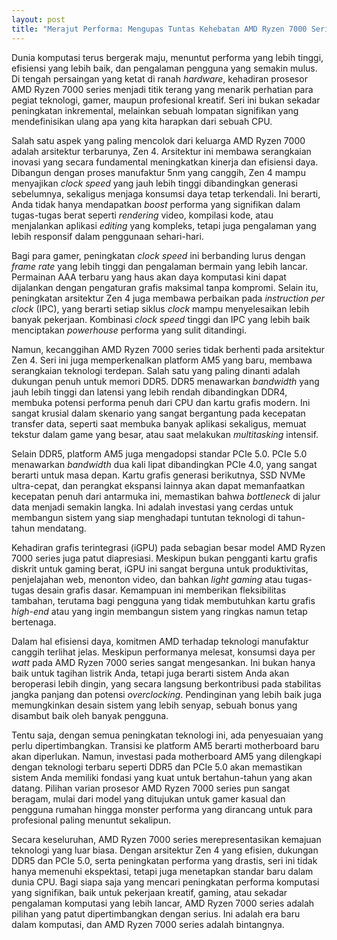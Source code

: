 ```yaml
---
layout: post
title: "Merajut Performa: Mengupas Tuntas Kehebatan AMD Ryzen 7000 Series"
---
```


Dunia komputasi terus bergerak maju, menuntut performa yang lebih tinggi, efisiensi yang lebih baik, dan pengalaman pengguna yang semakin mulus. Di tengah persaingan yang ketat di ranah *hardware*, kehadiran prosesor AMD Ryzen 7000 series menjadi titik terang yang menarik perhatian para pegiat teknologi, gamer, maupun profesional kreatif. Seri ini bukan sekadar peningkatan inkremental, melainkan sebuah lompatan signifikan yang mendefinisikan ulang apa yang kita harapkan dari sebuah CPU.

Salah satu aspek yang paling mencolok dari keluarga AMD Ryzen 7000 adalah arsitektur terbarunya, Zen 4. Arsitektur ini membawa serangkaian inovasi yang secara fundamental meningkatkan kinerja dan efisiensi daya. Dibangun dengan proses manufaktur 5nm yang canggih, Zen 4 mampu menyajikan *clock speed* yang jauh lebih tinggi dibandingkan generasi sebelumnya, sekaligus menjaga konsumsi daya tetap terkendali. Ini berarti, Anda tidak hanya mendapatkan *boost* performa yang signifikan dalam tugas-tugas berat seperti *rendering* video, kompilasi kode, atau menjalankan aplikasi *editing* yang kompleks, tetapi juga pengalaman yang lebih responsif dalam penggunaan sehari-hari.

Bagi para gamer, peningkatan *clock speed* ini berbanding lurus dengan *frame rate* yang lebih tinggi dan pengalaman bermain yang lebih lancar. Permainan AAA terbaru yang haus akan daya komputasi kini dapat dijalankan dengan pengaturan grafis maksimal tanpa kompromi. Selain itu, peningkatan arsitektur Zen 4 juga membawa perbaikan pada *instruction per clock* (IPC), yang berarti setiap siklus *clock* mampu menyelesaikan lebih banyak pekerjaan. Kombinasi *clock speed* tinggi dan IPC yang lebih baik menciptakan *powerhouse* performa yang sulit ditandingi.

Namun, kecanggihan AMD Ryzen 7000 series tidak berhenti pada arsitektur Zen 4. Seri ini juga memperkenalkan platform AM5 yang baru, membawa serangkaian teknologi terdepan. Salah satu yang paling dinanti adalah dukungan penuh untuk memori DDR5. DDR5 menawarkan *bandwidth* yang jauh lebih tinggi dan latensi yang lebih rendah dibandingkan DDR4, membuka potensi performa penuh dari CPU dan kartu grafis modern. Ini sangat krusial dalam skenario yang sangat bergantung pada kecepatan transfer data, seperti saat membuka banyak aplikasi sekaligus, memuat tekstur dalam game yang besar, atau saat melakukan *multitasking* intensif.

Selain DDR5, platform AM5 juga mengadopsi standar PCIe 5.0. PCIe 5.0 menawarkan *bandwidth* dua kali lipat dibandingkan PCIe 4.0, yang sangat berarti untuk masa depan. Kartu grafis generasi berikutnya, SSD NVMe ultra-cepat, dan perangkat ekspansi lainnya akan dapat memanfaatkan kecepatan penuh dari antarmuka ini, memastikan bahwa *bottleneck* di jalur data menjadi semakin langka. Ini adalah investasi yang cerdas untuk membangun sistem yang siap menghadapi tuntutan teknologi di tahun-tahun mendatang.

Kehadiran grafis terintegrasi (iGPU) pada sebagian besar model AMD Ryzen 7000 series juga patut diapresiasi. Meskipun bukan pengganti kartu grafis diskrit untuk gaming berat, iGPU ini sangat berguna untuk produktivitas, penjelajahan web, menonton video, dan bahkan *light gaming* atau tugas-tugas desain grafis dasar. Kemampuan ini memberikan fleksibilitas tambahan, terutama bagi pengguna yang tidak membutuhkan kartu grafis *high-end* atau yang ingin membangun sistem yang ringkas namun tetap bertenaga.

Dalam hal efisiensi daya, komitmen AMD terhadap teknologi manufaktur canggih terlihat jelas. Meskipun performanya melesat, konsumsi daya per *watt* pada AMD Ryzen 7000 series sangat mengesankan. Ini bukan hanya baik untuk tagihan listrik Anda, tetapi juga berarti sistem Anda akan beroperasi lebih dingin, yang secara langsung berkontribusi pada stabilitas jangka panjang dan potensi *overclocking*. Pendinginan yang lebih baik juga memungkinkan desain sistem yang lebih senyap, sebuah bonus yang disambut baik oleh banyak pengguna.

Tentu saja, dengan semua peningkatan teknologi ini, ada penyesuaian yang perlu dipertimbangkan. Transisi ke platform AM5 berarti motherboard baru akan diperlukan. Namun, investasi pada motherboard AM5 yang dilengkapi dengan teknologi terbaru seperti DDR5 dan PCIe 5.0 akan memastikan sistem Anda memiliki fondasi yang kuat untuk bertahun-tahun yang akan datang. Pilihan varian prosesor AMD Ryzen 7000 series pun sangat beragam, mulai dari model yang ditujukan untuk gamer kasual dan pengguna rumahan hingga monster performa yang dirancang untuk para profesional paling menuntut sekalipun.

Secara keseluruhan, AMD Ryzen 7000 series merepresentasikan kemajuan teknologi yang luar biasa. Dengan arsitektur Zen 4 yang efisien, dukungan DDR5 dan PCIe 5.0, serta peningkatan performa yang drastis, seri ini tidak hanya memenuhi ekspektasi, tetapi juga menetapkan standar baru dalam dunia CPU. Bagi siapa saja yang mencari peningkatan performa komputasi yang signifikan, baik untuk pekerjaan kreatif, gaming, atau sekadar pengalaman komputasi yang lebih lancar, AMD Ryzen 7000 series adalah pilihan yang patut dipertimbangkan dengan serius. Ini adalah era baru dalam komputasi, dan AMD Ryzen 7000 series adalah bintangnya.
